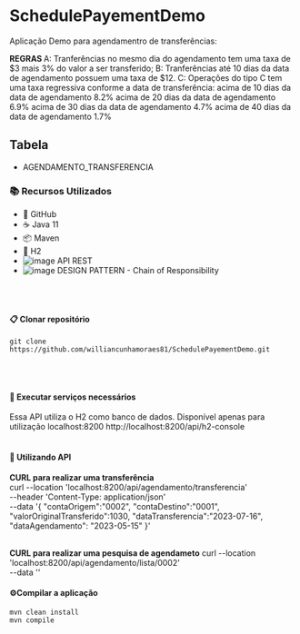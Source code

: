 # SchedulePayementDemo

Aplicação Demo para agendamentro de transferências:

<b>REGRAS </b>
A: Tranferências no mesmo dia do agendamento tem uma taxa de $3 mais 3% do valor a ser transferido;
B: Tranferências até 10 dias da data de agendamento possuem uma taxa de $12.
C: Operações do tipo C tem uma taxa regressiva conforme a data de transferência:
   acima de 10 dias da data de agendamento 8.2%
   acima de 20 dias da data de agendamento 6.9%
   acima de 30 dias da data de agendamento 4.7%
   acima de 40 dias da data de agendamento 1.7%
<br/>

## Tabela 
* AGENDAMENTO_TRANSFERENCIA


### 📚 Recursos Utilizados

- 🌴 GitHub
- ☕ Java 11
- 📦 Maven
- 🐘 H2
- ![image](https://github.com/williancunhamoraes81/SchedulePayementDemo/assets/72080283/6aa9af65-9334-48a7-b3f2-fb4e5cf2bff2)
API REST
- ![image](https://github.com/williancunhamoraes81/SchedulePayementDemo/assets/72080283/c61d3a75-d12a-4a88-a739-c0f852f8bb76)
DESIGN PATTERN - Chain of Responsibility 

<br/><br/>
#### 📋 Clonar repositório

```
git clone https://github.com/williancunhamoraes81/SchedulePayementDemo.git
```
<br/><br/>
#### 🚢 Executar serviços necessários

Essa API utiliza o H2 como banco de dados. Disponível apenas para utilização localhost:8200
http://localhost:8200/api/h2-console
<br/><br/>

#### 🚢 Utilizando API
<b>CURL para realizar uma transferência</b>
<br/>
curl --location 'localhost:8200/api/agendamento/transferencia' \
--header 'Content-Type: application/json' \
--data '{
   "contaOrigem":"0002",
   "contaDestino":"0001",   
   "valorOriginalTransferido":1030,
   "dataTransferencia":"2023-07-16",
   "dataAgendamento": "2023-05-15"
}'
<br/>
<br/>

<b>CURL para realizar uma pesquisa de agendameto</b>
curl --location 'localhost:8200/api/agendamento/lista/0002' \
--data ''
<br>
#### ⚙️Compilar a aplicação
```
mvn clean install
mvn compile
```

